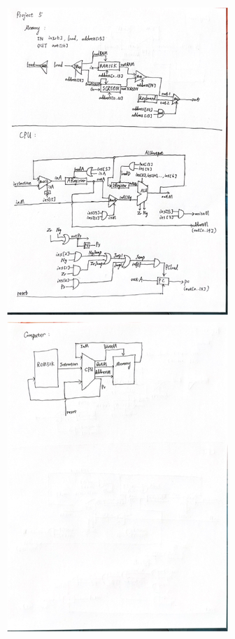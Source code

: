 ![img](./project5.assets/82975f8193b5e57fe72d2b4bcad0fcc0.jpg)

![img](./project5.assets/7705c710f8d11537f66eb4d9225fbdd5.jpg)